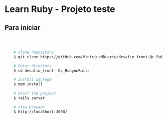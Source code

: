 # Learn Ruby - Projeto teste



## Para iniciar


```bash

 

    # clone repository
    $ git clone https://github.com/ViniciusMDuarte/desafio_front-Qc_RubyonRails.git

    # Enter directory
    $ cd desafio_front--Qc_RubyonRails

    # Install package
    $ npm install
    
    # Start the project
    $ rails server

    # View browser
    $ http://localhost:3000/
